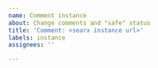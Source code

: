 ```yaml
---
name: Comment instance
about: Change comments and "safe" status
title: 'Comment: <searx instance url>'
labels: instance
assignees: ''

---
```


<!--
Replace <searx instance url> in the title
-->

